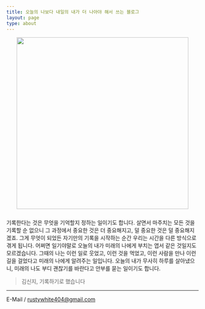 ```yaml
---
title: 오늘의 나보다 내일의 내가 더 나아야 해서 쓰는 블로그 
layout: page
type: about
---
```


<div style="text-align:center; margin-bottom:25px;">
<img src="https://i.imgur.com/DYUvuNM.png" width="450" height="auto" />  
</div>  
기록한다는 것은 무엇을 기억할지 정하는 일이기도 합니다. 살면서 마주치는 모든 것을 기록할 순 없으니 그 과정에서 중요한 것은 더 중요해지고, 덜 중요한 것은 덜 중요해지겠죠. 그게 무엇이 되었든 자기만의 기록을 시작하는 순간 우리는 시간을 다른 방식으로 겪게 됩니다.  
어쩌면 일기야말로 오늘의 내가 미래의 나에게 부치는 엽서 같은 것일지도 모르겠습니다. 그때의 나는 이런 일로 웃었고, 이런 것을 먹었고, 이런 사람을 만나 이런 길을 걸었다고 미래의 나에게 알려주는 일입니다. 오늘의 내가 무사히 하루를 살아냈으니, 미래의 나도 부디 괜찮기를 바란다고 안부를 묻는 일이기도 합니다.  

<br />

> 김신지, 기록하기로 했습니다

---

E-Mail / rustywhite404@gmail.com


